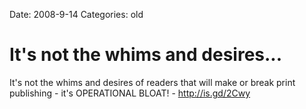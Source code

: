 Date: 2008-9-14
Categories: old

# It's not the whims and desires...

It's not the whims and desires of readers that will make or break print publishing - it's OPERATIONAL BLOAT! - http://is.gd/2Cwy
